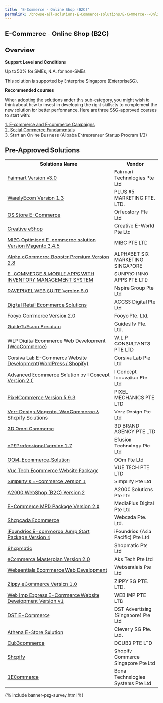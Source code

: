 ```yaml
---
title: 'E-Commerce - Online Shop (B2C)'
permalink: /browse-all-solutions-E-Commerce-solutions/E-Commerce---Online-Shop--B2C-
---
```


## E-Commerce - Online Shop (B2C)
## Overview

**Support Level and Conditions**

Up to 50% for SMEs, N.A. for non-SMEs

This solution is supported by Enterprise Singapore (EnterpriseSG).

**Recommended courses**

When adopting the solutions under this sub-category, you might wish to think about how to invest in developing the right skillsets to complement the new solution for better performance. Here are three SSG-approved courses to start with:

<a href='https://sfec.enterprisejobskills.gov.sg/Course_Internet/CourseDetail.aspx?CoursesReferenceNumber=TGS-2021003549'  target='_blank' rel='noopener'>1. E-commerce and E-commerce Campaigns </a><br>
<a href='https://sfec.enterprisejobskills.gov.sg/Course_Internet/CourseDetail.aspx?CoursesReferenceNumber=TGS-2021009012'  target='_blank' rel='noopener'>2. Social Commerce Fundamentals</a><br>
<a href='https://sfec.enterprisejobskills.gov.sg/Course_Internet/CourseDetail.aspx?CoursesReferenceNumber=TGS-2017500393'  target='_blank' rel='noopener'>3. Start an Online Business (Alibaba Entrepreneur Startup Program 1/3)</a><br>

## Pre-Approved Solutions

<table>
<tr>
<th style='width: auto;'><b>Solutions Name</b></th>
<th style='width: 30%;'><b>Vendor</b></th>
</tr>
<tr>
<td><a href='/productivity-solutions-grant/solutionrepo/solution1480' target='_blank'>Fairmart Version v3.0</a><br></td>
<td>Fairmart Technologies Pte Ltd</td>
</tr>
<tr>
<td><a href='/productivity-solutions-grant/solutionrepo/solution1538' target='_blank'>WarelyEcom Version 1.3</a><br></td>
<td>PLUS 65 MARKETING PTE. LTD.</td>
</tr>
<tr>
<td><a href='/productivity-solutions-grant/solutionrepo/solution1542' target='_blank'>OS Store E-Commerce</a><br></td>
<td>Orfeostory Pte Ltd </td>
</tr>
<tr>
<td><a href='/productivity-solutions-grant/solutionrepo/solution1543' target='_blank'>Creative eShop</a><br></td>
<td>Creative E-World Pte Ltd</td>
</tr>
<tr>
<td><a href='/productivity-solutions-grant/solutionrepo/solution1545' target='_blank'>MIBC Optimised E-commerce solution Version Magento 2.4.5</a><br></td>
<td>MIBC PTE LTD</td>
</tr>
<tr>
<td><a href='/productivity-solutions-grant/solutionrepo/solution1546' target='_blank'>Alpha eCommerce Booster Premium Version 2.8</a><br></td>
<td>ALPHABET SIX MARKETING SINGAPORE</td>
</tr>
<tr>
<td><a href='/productivity-solutions-grant/solutionrepo/solution1547' target='_blank'>E-COMMERCE & MOBILE APPS WITH INVENTORY MANAGEMENT SYSTEM</a><br></td>
<td>SUNPRO INNO APPS PTE LTD</td>
</tr>
<tr>
<td><a href='/productivity-solutions-grant/solutionrepo/solution1549' target='_blank'>RAVEPIXEL WEB SUITE Version 8.0</a><br></td>
<td>Nspire Group Pte Ltd</td>
</tr>
<tr>
<td><a href='/productivity-solutions-grant/solutionrepo/solution1550' target='_blank'>Digital Retail Ecommerce Solutions</a><br></td>
<td>ACCSS Digital Pte Ltd</td>
</tr>
<tr>
<td><a href='/productivity-solutions-grant/solutionrepo/solution1552' target='_blank'>Fooyo Commerce Version 2.0</a><br></td>
<td>Fooyo Pte. Ltd.</td>
</tr>
<tr>
<td><a href='/productivity-solutions-grant/solutionrepo/solution1554' target='_blank'>GuideToEcom Premium</a><br></td>
<td>Guidesify Pte. Ltd.</td>
</tr>
<tr>
<td><a href='/productivity-solutions-grant/solutionrepo/solution1555' target='_blank'>WLP Digital Ecommerce Web Development (WooCommerce)</a><br></td>
<td>W.L.P CONSULTANTS PTE LTD</td>
</tr>
<tr>
<td><a href='/productivity-solutions-grant/solutionrepo/solution1556' target='_blank'>Corsiva Lab E-Commerce Website Development(WordPress / Shopify)</a><br></td>
<td>Corsiva Lab Pte Ltd</td>
</tr>
<tr>
<td><a href='/productivity-solutions-grant/solutionrepo/solution1559' target='_blank'>Advanced Ecommerce Solution by I Concept Version 2.0</a><br></td>
<td>I Concept Innovation Pte Ltd</td>
</tr>
<tr>
<td><a href='/productivity-solutions-grant/solutionrepo/solution1560' target='_blank'>PixelCommerce Version 5.9.3</a><br></td>
<td>PIXEL MECHANICS PTE LTD</td>
</tr>
<tr>
<td><a href='/productivity-solutions-grant/solutionrepo/solution1562' target='_blank'>Verz Design Magento, WooCommerce & Shopify Solutions</a><br></td>
<td>Verz Design Pte Ltd</td>
</tr>
<tr>
<td><a href='/productivity-solutions-grant/solutionrepo/solution1567' target='_blank'>3D Omni Commerce</a><br></td>
<td>3D BRAND AGENCY PTE LTD</td>
</tr>
<tr>
<td><a href='/productivity-solutions-grant/solutionrepo/solution1569' target='_blank'>ePSProfessional Version 1.7</a><br></td>
<td>Efusion Technology Pte Ltd</td>
</tr>
<tr>
<td><a href='/productivity-solutions-grant/solutionrepo/solution1571' target='_blank'>OOM_Ecommerce_Solution</a><br></td>
<td>OOm Pte Ltd</td>
</tr>
<tr>
<td><a href='/productivity-solutions-grant/solutionrepo/solution1575' target='_blank'>Vue Tech Ecommerce Website Package</a><br></td>
<td>VUE TECH PTE LTD</td>
</tr>
<tr>
<td><a href='/productivity-solutions-grant/solutionrepo/solution1580' target='_blank'>Simpliify's E-commerce Version 1</a><br></td>
<td>Simpliify Pte Ltd</td>
</tr>
<tr>
<td><a href='/productivity-solutions-grant/solutionrepo/solution1581' target='_blank'>A2000 WebShop (B2C) Version 2</a><br></td>
<td>A2000 Solutions Pte Ltd</td>
</tr>
<tr>
<td><a href='/productivity-solutions-grant/solutionrepo/solution1582' target='_blank'>E-Commerce MPD Package Version 2.0</a><br></td>
<td>MediaPlus Digital Pte Ltd</td>
</tr>
<tr>
<td><a href='/productivity-solutions-grant/solutionrepo/solution1584' target='_blank'>Shopcada Ecommerce</a><br></td>
<td>Webcada Pte. Ltd.</td>
</tr>
<tr>
<td><a href='/productivity-solutions-grant/solutionrepo/solution1585' target='_blank'>iFoundries E-commerce Jump Start Package Version 4</a><br></td>
<td>iFoundries (Asia Pacific) Pte Ltd</td>
</tr>
<tr>
<td><a href='/productivity-solutions-grant/solutionrepo/solution1586' target='_blank'>Shopmatic</a><br></td>
<td>Shopmatic Pte Ltd</td>
</tr>
<tr>
<td><a href='/productivity-solutions-grant/solutionrepo/solution1587' target='_blank'>eCommerce Masterplan Version 2.0</a><br></td>
<td>Aks Tech Pte Ltd</td>
</tr>
<tr>
<td><a href='/productivity-solutions-grant/solutionrepo/solution1589' target='_blank'>Websentials Ecommerce Web Development</a><br></td>
<td>Websentials Pte Ltd</td>
</tr>
<tr>
<td><a href='/productivity-solutions-grant/solutionrepo/solution1670' target='_blank'>Zippy eCommerce Version 1.0</a><br></td>
<td>ZIPPY SG PTE. LTD.</td>
</tr>
<tr>
<td><a href='/productivity-solutions-grant/solutionrepo/solution1676' target='_blank'>Web Imp Express E-Commerce Website Development Version v1</a><br></td>
<td>WEB IMP PTE LTD</td>
</tr>
<tr>
<td><a href='/productivity-solutions-grant/solutionrepo/solution1691' target='_blank'>DST E-Commerce</a><br></td>
<td>DST Advertising (Singapore) Pte Ltd</td>
</tr>
<tr>
<td><a href='/productivity-solutions-grant/solutionrepo/solution1698' target='_blank'>Athena E-Store Solution</a><br></td>
<td>Cleverly SG Pte. Ltd.</td>
</tr>
<tr>
<td><a href='/productivity-solutions-grant/solutionrepo/solution1718' target='_blank'>Cub3commerce</a><br></td>
<td>DCUB3 PTE LTD</td>
</tr>
<tr>
<td><a href='/productivity-solutions-grant/solutionrepo/solution1719' target='_blank'>Shopify</a><br></td>
<td>Shopify Commerce Singapore Pte Ltd</td>
</tr>
<tr>
<td><a href='/productivity-solutions-grant/solutionrepo/solution1767' target='_blank'>1ECommerce</a><br></td>
<td>Bona Technologies Systems Pte Ltd</td>
</tr>
</table>

{% include banner-psg-survey.html %}
